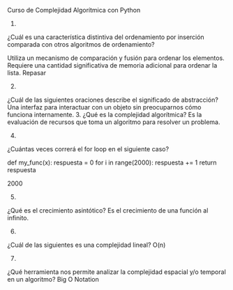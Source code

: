 Curso de Complejidad Algorítmica con Python

1.
¿Cuál es una característica distintiva del ordenamiento por inserción comparada con otros algoritmos de ordenamiento?

Utiliza un mecanismo de comparación y fusión para ordenar los elementos.
Requiere una cantidad significativa de memoria adicional para ordenar la lista.
Repasar

2.
¿Cuál de las siguientes oraciones describe el significado de abstracción?
Una interfaz para interactuar con un objeto sin preocuparnos cómo funciona internamente.
3.
¿Qué es la complejidad algorítmica?
Es la evaluación de recursos que toma un algoritmo para resolver un problema.

4.
¿Cuántas veces correrá el for loop en el siguiente caso?

def my_func(x):
    respuesta = 0
    for i in range(2000):
        respuesta += 1
    return respuesta

2000

5.
¿Qué es el crecimiento asintótico?
Es el crecimiento de una función al infinito.

6.
¿Cuál de las siguientes es una complejidad lineal?
O(n)

7.
¿Qué herramienta nos permite analizar la complejidad espacial y/o temporal en un algoritmo?
Big O Notation
